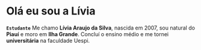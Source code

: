 # Olá eu sou a Lívia 

**`Estudante`**
Me chamo **Lívia Araujo da Silva**, nascida em 2007, sou natural do **Piauí** e moro em **Ilha Grande**.
Concluí o ensino médio e me tornei **universitária** na faculdade Uespi.

